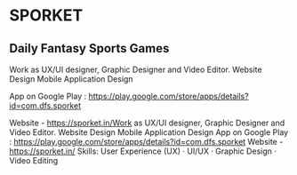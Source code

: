 # SPORKET 
## Daily Fantasy Sports Games

Work as UX/UI designer, Graphic Designer and Video Editor.
Website Design 
Mobile Application Design

App on Google Play : 
https://play.google.com/store/apps/details?id=com.dfs.sporket

Website -
https://sporket.in/Work as UX/UI designer, Graphic Designer and Video Editor. Website Design Mobile Application Design App on Google Play : https://play.google.com/store/apps/details?id=com.dfs.sporket Website - https://sporket.in/
Skills: User Experience (UX) · UI/UX · Graphic Design · Video Editing
